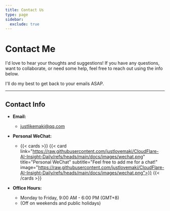 ```yaml
---
title: Contact Us
type: page
sidebar:
  exclude: true
---
```

# Contact Me

I'd love to hear your thoughts and suggestions! If you have any questions, want to collaborate, or need some help, feel free to reach out using the info below.

I'll do my best to get back to your emails ASAP.

---

## **Contact Info**

*   **Email:**
    *   [justlikemaki@qq.com](mailto:justlikemaki@qq.com)

*   **Personal WeChat:**
    *   {{< cards >}}
        {{< card link="https://raw.githubusercontent.com/justlovemaki/CloudFlare-AI-Insight-Daily/refs/heads/main/docs/images/wechat.png" title="Personal WeChat" subtitle="Feel free to add me for a chat!" image="https://raw.githubusercontent.com/justlovemaki/CloudFlare-AI-Insight-Daily/refs/heads/main/docs/images/wechat.png">}}
        {{< /cards >}}

*   **Office Hours:**
    *   Monday to Friday, 9:00 AM - 6:00 PM (GMT+8)
    *   (Off on weekends and public holidays)